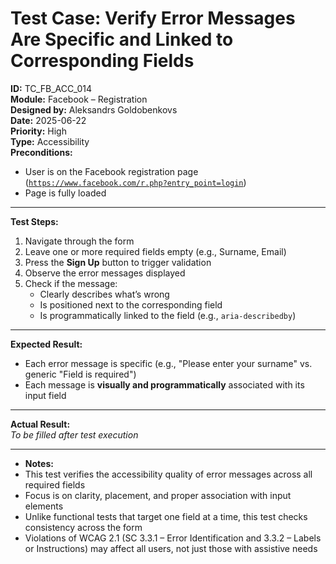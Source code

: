 # Test Case: Verify Error Messages Are Specific and Linked to Corresponding Fields

**ID:** TC_FB_ACC_014  
**Module:** Facebook – Registration  
**Designed by:** Aleksandrs Goldobenkovs  
**Date:** 2025-06-22  
**Priority:** High  
**Type:** Accessibility  
**Preconditions:**  
- User is on the Facebook registration page  ([`https://www.facebook.com/r.php?entry_point=login`](https://www.facebook.com/r.php?entry_point=login))
- Page is fully loaded

---

**Test Steps:**

1. Navigate through the form  
2. Leave one or more required fields empty (e.g., Surname, Email)  
3. Press the **Sign Up** button to trigger validation  
4. Observe the error messages displayed  
5. Check if the message:
   - Clearly describes what’s wrong  
   - Is positioned next to the corresponding field  
   - Is programmatically linked to the field (e.g., `aria-describedby`)

---

**Expected Result:**  
- Each error message is specific (e.g., "Please enter your surname" vs. generic "Field is required")  
- Each message is **visually and programmatically** associated with its input field

---

**Actual Result:**  
_To be filled after test execution_

---


- **Notes:**  
- This test verifies the accessibility quality of error messages across all required fields  
- Focus is on clarity, placement, and proper association with input elements  
- Unlike functional tests that target one field at a time, this test checks consistency across the form  
- Violations of WCAG 2.1 (SC 3.3.1 – Error Identification and 3.3.2 – Labels or Instructions) may affect all users, not just those with assistive needs
